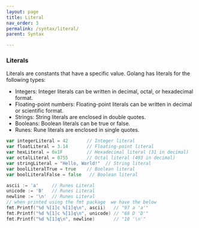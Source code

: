 ```yaml
---
layout: page
title: Literal
nav_order: 3
permalink: /syntax/literal/
parent: Syntax

---
```


### Literals
Literals are constants that have a specific value. Golang has literals for the following types:
- Integers: Integer literals can be written in decimal, octal, or hexadecimal format.
- Floating-point numbers: Floating-point literals can be written in decimal or scientific format.
- Strings: String literals are enclosed in double quotes.
- Booleans: Boolean literals can be true or false.
- Runes: Rune literals are enclosed in single quotes.

```go
var integerLiteral = 42       // Integer literal
var floatLiteral = 3.14       // Floating-point literal
var hexLiteral = 0x1F         // Hexadecimal literal (31 in decimal)
var octalLiteral = 0755       // Octal literal (493 in decimal)
var stringLiteral = "Hello, World!"  // String literal
var boolLiteralTrue = true    // Boolean literal
var boolLiteralFalse = false   // Boolean literal

ascii := 'a'     // Runes Literal
unicode := 'B'   // Runes Literal
newline := '\n'  // Runes Literal
// when printed using the fmt package  we have the below
fmt.Printf("%d %[1]c %[1]q\n", ascii)   // "97 a 'a'"
fmt.Printf("%d %[1]c %[1]q\n", unicode) // "68 D 'D'"
fmt.Printf("%d %[1]q\n", newline)       // "10 '\n'"


```